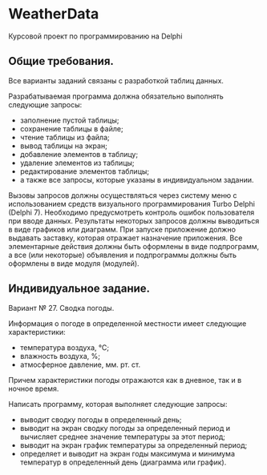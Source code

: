 # WeatherData
Курсовой проект по программированию на Delphi

<h2>Общие требования.</h2>

Все варианты заданий связаны с разработкой таблиц данных.

Разрабатываемая программа должна обязательно выполнять следующие запросы:
- заполнение пустой таблицы;
- сохранение таблицы в файле;
- чтение таблицы из файла;
- вывод таблицы на экран;
- добавление элементов в таблицу;
- удаление элементов из таблицы;
- редактирование элементов таблицы;
- а также все запросы, которые указаны в индивидуальном задании.

Вызовы запросов должны осуществляться через систему меню с использованием средств визуального программирования Turbo Delphi (Delphi 7). Необходимо предусмотреть контроль ошибок пользователя при вводе данных. Результаты некоторых запросов должны выводиться в виде графиков или диаграмм.
При запуске приложение должно выдавать заставку, которая отражает назначение приложения.
Все элементарные действия должны быть оформлены в виде подпрограмм, а все (или некоторые) объявления и подпрограммы должны быть оформлены в виде модуля (модулей).


<h2>Индивидуальное задание.</h2>

Вариант № 27. Сводка погоды.

Информация о погоде в определенной местности имеет следующие характеристики:
- температура воздуха, °C;
- влажность воздуха, %;
- атмосферное давление, мм. рт. ст.

Причем характеристики погоды отражаются как в дневное, так и в ночное время.

Написать программу, которая выполняет следующие запросы:
- выводит сводку погоды в определенный день;
- выводит на экран сводку погоды за определенный период и вычисляет среднее значение температуры за этот период;
- выводит на экран график температуры за определенный период;
- определяет и выводит на экран годы максимума и минимума температур в определенный день (диаграмма или график).

